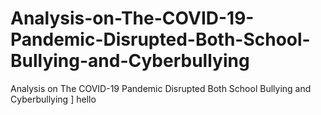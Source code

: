 # Analysis-on-The-COVID-19-Pandemic-Disrupted-Both-School-Bullying-and-Cyberbullying
Analysis on The COVID-19 Pandemic Disrupted Both School Bullying and Cyberbullying
]
hello
